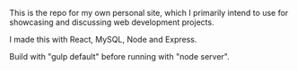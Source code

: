 This is the repo for my own personal site, which I primarily intend to use for showcasing and discussing web development projects.

I made this with React, MySQL, Node and Express.

Build with "gulp default" before running with "node server".